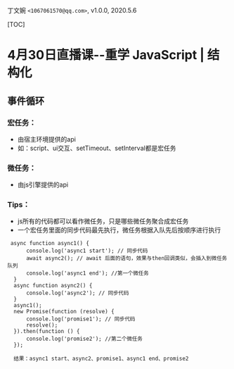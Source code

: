 丁文婉 `<1067061570@qq.com>`, v1.0.0,  2020.5.6

[TOC]

# 4月30日直播课--重学 JavaScript | 结构化

## 事件循环

### 宏任务：
- 由宿主环境提供的api
- 如：script、ui交互、setTimeout、setInterval都是宏任务
### 微任务：
- 由js引擎提供的api

### Tips：
- js所有的代码都可以看作微任务，只是哪些微任务聚合成宏任务
- 一个宏任务里面的同步代码最先执行，微任务根据入队先后按顺序进行执行

```
 async function async1() {
      console.log('async1 start'); // 同步代码
      await async2(); // await 后面的语句，效果与then回调类似，会插入到微任务队列
      console.log('async1 end'); //第一个微任务
  }
  async function async2() {
      console.log('async2'); // 同步代码
  }
  async1();
  new Promise(function (resolve) {
      console.log('promise1'); // 同步代码
      resolve();
  }).then(function () {
      console.log('promise2'); //第二个微任务
  });
  
  结果：async1 start、async2、promise1、async1 end、promise2
```